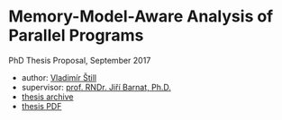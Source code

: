 # Memory-Model-Aware Analysis of Parallel Programs

PhD Thesis Proposal, September 2017

* author: [Vladimír Štill](https://paradise.fi.muni.cz/~xstill/)
* supervisor: [prof. RNDr. Jiří Barnat, Ph.D.](https://www.fi.muni.cz/~xbarnat/)
* [thesis archive](https://is.muni.cz/th/uuunu/?lang=en)
* [thesis PDF](https://is.muni.cz/th/uuunu/thesis-proposal.pdf)
